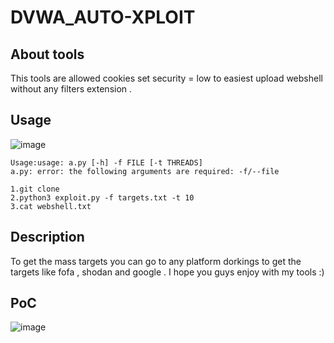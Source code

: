 # DVWA_AUTO-XPLOIT
## About tools
This tools are allowed cookies set security = low to easiest upload webshell without any filters extension . 

## Usage

![image](https://github.com/user-attachments/assets/af357cc8-d270-4529-a5f9-5724aa14ca2c)

```
Usage:usage: a.py [-h] -f FILE [-t THREADS]
a.py: error: the following arguments are required: -f/--file

1.git clone 
2.python3 exploit.py -f targets.txt -t 10
3.cat webshell.txt
```
## Description
To get the mass targets you can go to any platform dorkings to get the targets like fofa , shodan and google . I hope you guys enjoy with my tools :)

## PoC


![image](https://github.com/user-attachments/assets/c6b40ecc-8f97-4caf-82bd-4bbea03460d8)

